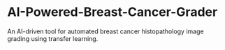 # AI-Powered-Breast-Cancer-Grader
 An AI-driven tool for automated breast cancer histopathology image grading using transfer learning.
